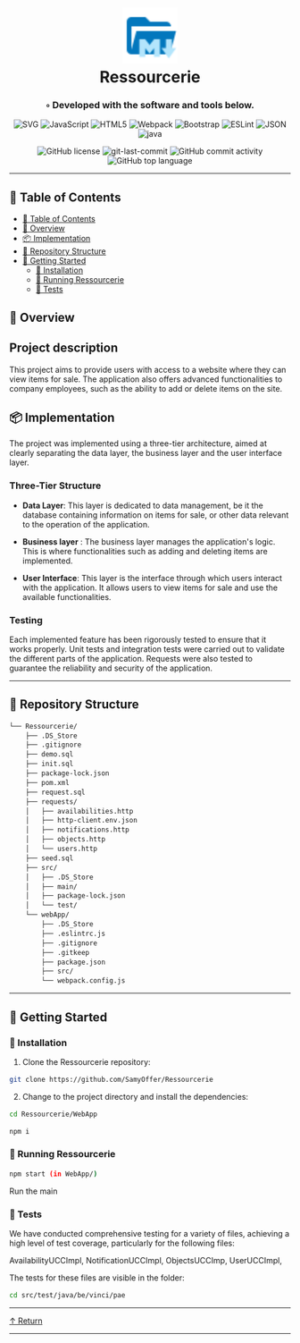 <div align="center">
<h1 align="center">
<img src="https://raw.githubusercontent.com/PKief/vscode-material-icon-theme/ec559a9f6bfd399b82bb44393651661b08aaf7ba/icons/folder-markdown-open.svg" width="100" />
<br>Ressourcerie</h1>
<h3>◦ Developed with the software and tools below.</h3>
 
<p align="center">
<img src="https://img.shields.io/badge/SVG-FFB13B.svg?style&logo=SVG&logoColor=black" alt="SVG" />
<img src="https://img.shields.io/badge/JavaScript-F7DF1E.svg?style&logo=JavaScript&logoColor=black" alt="JavaScript" />
<img src="https://img.shields.io/badge/HTML5-E34F26.svg?style&logo=HTML5&logoColor=white" alt="HTML5" />
<img src="https://img.shields.io/badge/Webpack-8DD6F9.svg?style&logo=Webpack&logoColor=black" alt="Webpack" />

<img src="https://img.shields.io/badge/Bootstrap-7952B3.svg?style&logo=Bootstrap&logoColor=white" alt="Bootstrap" />
<img src="https://img.shields.io/badge/ESLint-4B32C3.svg?style&logo=ESLint&logoColor=white" alt="ESLint" />
<img src="https://img.shields.io/badge/JSON-000000.svg?style&logo=JSON&logoColor=white" alt="JSON" />
<img src="https://img.shields.io/badge/java-%23ED8B00.svg?style&logo=openjdk&logoColor=white" alt="java" />
</p>
<img src="https://img.shields.io/github/license/SamyOffer/Ressourcerie?style&color=5D6D7E" alt="GitHub license" />
<img src="https://img.shields.io/github/last-commit/SamyOffer/Ressourcerie?style&color=5D6D7E" alt="git-last-commit" />
<img src="https://img.shields.io/github/commit-activity/m/SamyOffer/Ressourcerie?style&color=5D6D7E" alt="GitHub commit activity" />
<img src="https://img.shields.io/github/languages/top/SamyOffer/Ressourcerie?style&color=5D6D7E" alt="GitHub top language" />
</div>

---

## 📖 Table of Contents
- [📖 Table of Contents](#-table-of-contents)
- [📍 Overview](#-overview)
- [📦 Implementation](#-implementation)
- [📂 Repository Structure](#-repository-structure)
- [🚀 Getting Started](#-getting-started)
    - [🔧 Installation](#-installation)
    - [🤖 Running Ressourcerie](#-running-Ressourcerie)
    - [🧪 Tests](#-tests)


## 📍 Overview

## Project description

This project aims to provide users with access to a website where they can view items for sale. The application also offers advanced functionalities to company employees, such as the ability to add or delete items on the site.

## 📦 Implementation

The project was implemented using a three-tier architecture, aimed at clearly separating the data layer, the business layer and the user interface layer.

### Three-Tier Structure

- **Data Layer**: This layer is dedicated to data management, be it the database containing information on items for sale, or other data relevant to the operation of the application.

- **Business layer** : The business layer manages the application's logic. This is where functionalities such as adding and deleting items are implemented.

- **User Interface**: This layer is the interface through which users interact with the application. It allows users to view items for sale and use the available functionalities.

### Testing

Each implemented feature has been rigorously tested to ensure that it works properly. Unit tests and integration tests were carried out to validate the different parts of the application. Requests were also tested to guarantee the reliability and security of the application.


---

## 📂 Repository Structure

```sh
└── Ressourcerie/
    ├── .DS_Store
    ├── .gitignore
    ├── demo.sql
    ├── init.sql
    ├── package-lock.json
    ├── pom.xml
    ├── request.sql
    ├── requests/
    │   ├── availabilities.http
    │   ├── http-client.env.json
    │   ├── notifications.http
    │   ├── objects.http
    │   └── users.http
    ├── seed.sql
    ├── src/
    │   ├── .DS_Store
    │   ├── main/
    │   ├── package-lock.json
    │   └── test/
    └── webApp/
        ├── .DS_Store
        ├── .eslintrc.js
        ├── .gitignore
        ├── .gitkeep
        ├── package.json
        ├── src/
        └── webpack.config.js
```

---

## 🚀 Getting Started

### 🔧 Installation

1. Clone the Ressourcerie repository:
```sh
git clone https://github.com/SamyOffer/Ressourcerie
```

2. Change to the project directory and install the dependencies:
```sh
cd Ressourcerie/WebApp
```
```sh
npm i 
```

### 🤖 Running Ressourcerie

```sh
npm start (in WebApp/)
```
Run the main 

### 🧪 Tests

We have conducted comprehensive testing for a variety of files, achieving a high level of test coverage, particularly for the following files:

AvailabilityUCCImpl,
NotificationUCCImpl,
ObjectsUCCImp, 
UserUCCImpl,

The tests for these files are visible in the folder: 
```sh
cd src/test/java/be/vinci/pae
```
---

[↑ Return](#Top)

---
